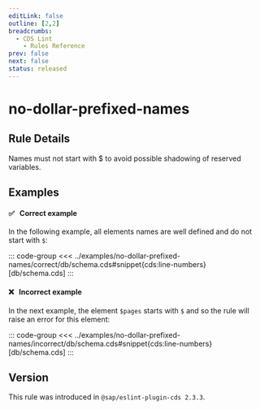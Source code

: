 ```yaml
---
editLink: false
outline: [2,2]
breadcrumbs:
  - CDS Lint
    - Rules Reference
prev: false
next: false
status: released
---
```


<script setup>
  import PlaygroundBadge from '../components/PlaygroundBadge.vue'
</script>

# no-dollar-prefixed-names

## Rule Details

Names must not start with $ to avoid possible shadowing of reserved variables.

## Examples

#### ✅ &nbsp; Correct example

In the following example, all elements names are well defined and do not start with `$`:

::: code-group
<<< ../examples/no-dollar-prefixed-names/correct/db/schema.cds#snippet{cds:line-numbers} [db/schema.cds]
:::
<PlaygroundBadge
  name="no-dollar-prefixed-names"
  kind="correct"
  :rules="{'@sap/cds/no-dollar-prefixed-names': ['error', 'show']}"
  :files="['db/schema.cds']"
/>

#### ❌ &nbsp; Incorrect example

In the next example, the element `$pages` starts with `$` and so the rule will raise an error for this element:

::: code-group
<<< ../examples/no-dollar-prefixed-names/incorrect/db/schema.cds#snippet{cds:line-numbers} [db/schema.cds]
:::
<PlaygroundBadge
  name="no-dollar-prefixed-names"
  kind="incorrect"
  :rules="{'@sap/cds/no-dollar-prefixed-names': ['error', 'show']}"
  :files="['db/schema.cds']"
/>

## Version
This rule was introduced in `@sap/eslint-plugin-cds 2.3.3`.